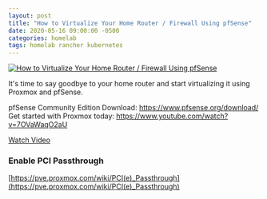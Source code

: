 ```yaml
---
layout: post
title: "How to Virtualize Your Home Router / Firewall Using pfSense"
date: 2020-05-16 09:00:00 -0500
categories: homelab
tags: homelab rancher kubernetes
---
```


[![How to Virtualize Your Home Router / Firewall Using pfSense](https://img.youtube.com/vi/7OVaWaqO2aU/0.jpg)](https://www.youtube.com/watch?v=7OVaWaqO2aU "How to Virtualize Your Home Router / Firewall Using pfSense")

It's time to say goodbye to your home router and start virtualizing it using Proxmox and pfSense.

pfSense Community Edition Download: https://www.pfsense.org/download/
Get started with Proxmox today: https://www.youtube.com/watch?v=7OVaWaqO2aU


[Watch Video](https://www.youtube.com/watch?v=7OVaWaqO2aU)


### Enable PCI Passthrough
[https://pve.proxmox.com/wiki/PCI(e)_Passthrough](https://pve.proxmox.com/wiki/PCI(e)_Passthrough)
